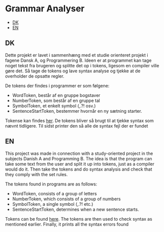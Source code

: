 # Grammar Analyser
- [DK](#DK)
- [EN](#EN)

## DK
Dette projekt er lavet i sammenhæng med et studie orienteret projekt i fagene Dansk A, og Programmering B. Ideen er at programmet kan tage noget tekst fra brugeren og splitte det op i tokens, ligesom en compiler ville gøre det. Så tage de tokens og lave syntax analyse og tjekke at de overholder de opsatte regler.

De tokens der findes i programmer er som følgene:
- WordToken, består af en gruppe bogstaver
- NumberToken, som består af en gruppe tal
- SymbolToken, et enkelt symbol (,.?! osv.)
- SentenceStartToken, bestemmer hvornår en ny sætning starter.

Tokense kan findes [her](./src/Token.ts).
De tokens bliver så brugt til at tjekke syntax som nævnt tidligere. Til sidst printer den så alle de syntax fejl der er fundet

## EN
This project was made in connection with a study-oriented project in the subjects Danish A and Programming B. The idea is that the program can take some text from the user and split it up into tokens, just as a compiler would do it. Then take the tokens and do syntax analysis and check that they comply with the set rules.

The tokens found in programs are as follows:
- WordToken, consists of a group of letters
- NumberToken, which consists of a group of numbers
- SymbolToken, a single symbol (,.?! etc.)
- SentenceStartToken, determines when a new sentence starts.

Tokens can be found [here](./src/Token.ts).
The tokens are then used to check syntax as mentioned earlier. Finally, it prints all the syntax errors found
